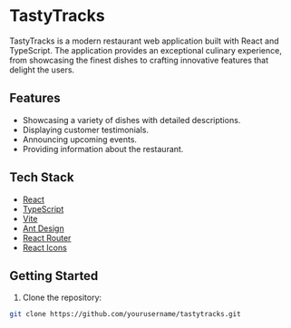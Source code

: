 # TastyTracks

TastyTracks is a modern restaurant web application built with React and TypeScript. The application provides an exceptional culinary experience, from showcasing the finest dishes to crafting innovative features that delight the users.

## Features

- Showcasing a variety of dishes with detailed descriptions.
- Displaying customer testimonials.
- Announcing upcoming events.
- Providing information about the restaurant.

## Tech Stack

- [React](https://reactjs.org/)
- [TypeScript](https://www.typescriptlang.org/)
- [Vite](https://vitejs.dev/)
- [Ant Design](https://ant.design/)
- [React Router](https://reactrouter.com/)
- [React Icons](https://react-icons.github.io/react-icons/)

## Getting Started

1. Clone the repository:
```sh
git clone https://github.com/yourusername/tastytracks.git
